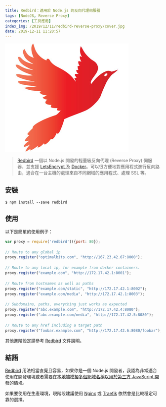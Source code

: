 ```yaml
---
title: Redbird：適用於 Node.js 的反向代理伺服器
tags: [NodeJS, Reverse Proxy]
categories: [工具應用]
index_img: /2019/12/11/redbird-reverse-proxy/cover.jpg
date: 2019-12-11 11:20:57
---
```


![](/2019/12/11/redbird-reverse-proxy/cover.jpg)

> [Redbird](https://github.com/OptimalBits/redbird) 一個以 Node.js 開發的輕量級反向代理 (Reverse Proxy) 伺服器，並支援 [LetsEncrypt ](https://letsencrypt.org) 及 [Docker](https://www.docker.com)。可以很方便地對應用程式進行反向路由，適合在一台主機的處理來自不同網域的應用程式、處理 SSL 等。

<!-- more -->

## 安裝

```
$ npm install --save redbird
```

## 使用

以下是簡單的使用例子：

```js
var proxy = require('redbird')({port: 80});

// Route to any global ip
proxy.register("optimalbits.com", "http://167.23.42.67:8000");

// Route to any local ip, for example from docker containers.
proxy.register("example.com", "http://172.17.42.1:8001");

// Route from hostnames as well as paths
proxy.register("example.com/static", "http://172.17.42.1:8002");
proxy.register("example.com/media", "http://172.17.42.1:8003");

// Subdomains, paths, everything just works as expected
proxy.register("abc.example.com", "http://172.17.42.4:8080");
proxy.register("abc.example.com/media", "http://172.17.42.5:8080");

// Route to any href including a target path
proxy.register("foobar.example.com", "http://172.17.42.6:8080/foobar");
```

其他進階設定請參考 [Redbird](https://github.com/OptimalBits/redbird) 文件說明。

## 結語

[Redbird](https://github.com/OptimalBits/redbird) 用法相當直覺且容易，如果你是一個 Node.js 開發者，我認為非常適合使用在開發環境或者需要[在本地端模擬多個網域名稱以用於第三方 JavaScript 開發](/2017/04/03/simulating-multiple-domains-at-local-for-third-party-javascript-development/)的情境。

如果要使用在生產環境，現階段建議使用 [Nginx](https://www.nginx.com/) 或 [Traefik](https://docs.traefik.io) 依然會是比較穩定可靠的選擇。
